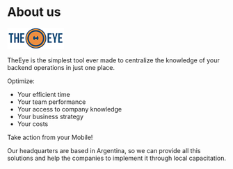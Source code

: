 # About us

[![theeye.io](../images/logo-theeye-theOeye-logo2.png)](https://theeye.io/en/index.html)

TheEye is the simplest tool ever made to centralize the knowledge of your backend operations in just one place.

Optimize:

* Your efficient time
* Your team performance
* Your access to company knowledge 
* Your business strategy
* Your costs

Take action from your Mobile!

Our headquarters are based in Argentina, so we can provide all this solutions and help the companies to implement it through local capacitation. 